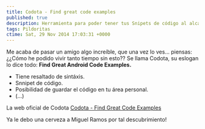 ```yaml
---
title: Codota - Find great code examples
published: true
description: Herramienta para poder tener tus Snipets de código al alcance del navegador
tags: Pildoritas
ctime: Sat, 29 Nov 2014 17:03:31 +0000
---
```


Me acaba de pasar un amigo algo increíble, que una vez lo ves... piensas: ¿¿Cómo he podido vivir tanto tiempo sin esto?? Se llama Codota, su eslogan lo dice todo: **Find Great Android Code Examples.**

<ul class="list-bullets">
    <li>Tiene resaltado de sintáxis.</li>
    <li>Snnipet de código.</li>
    <li>Posibilidad de guardar el código en tu área personal.</li>
    <li>(...)</li>
</ul>

La web oficial de Codota <a href="https://www.codota.com/" target="_blank">Codota - Find Great Code Examples</a>

Ya le debo una cerveza a Miguel Ramos por tal descubrimiento!